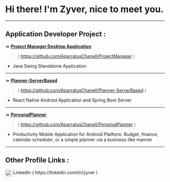 <h1>Hi there! I'm Zyver, nice to meet you.</h1>
<hr>
<h2>Application Developer Project :</h2>

 => <b><a href = "https://github.com/AparratusChanell/ProjectManager">Project Manager Desktop Application</a></b>
   > ( https://github.com/AparratusChanell/ProjectManager )
  - Java Swing Standalone Application
<hr>

 => <b><a href = "https://github.com/AparratusChanell/Planner-ServerBased">Planner-ServerBased</a></b>
   > ( https://github.com/AparratusChanell/Planner-ServerBased )
  - React Native Android Application and Spring Boot Server
<hr>

 => <b><a href = "https://github.com/AparratusChanell/PersonalPlanner">PersonalPlanner</a></b>
   > ( https://github.com/AparratusChanell/PersonalPlanner )
  - Productivity Mobile Application for Android Platform. Budget, finance, calendar scheduler, or a simple planner via a business-like manner
<hr>

<h2>Other Profile Links :</h2>
 <img align = "left" alt = "Zyver | LinkedIn" width = "22px" src = "https://cdn.jsdelivr.net/npm/simple-icons@v3/icons/linkedin.svg" /> LinkedIn
 ( https://linkedin.com/in/zyver )
